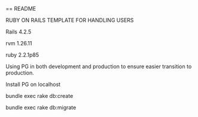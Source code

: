 == README

RUBY ON RAILS TEMPLATE FOR HANDLING USERS

Rails 4.2.5

rvm 1.26.11

ruby 2.2.1p85

Using PG in both development and production to ensure easier transition to production.

Install PG on localhost

bundle exec rake db:create

bundle exec rake db:migrate